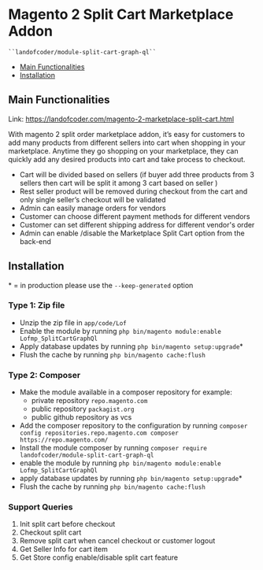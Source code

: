 # Magento 2 Split Cart Marketplace Addon

    ``landofcoder/module-split-cart-graph-ql``

- [Main Functionalities](#markdown-header-main-functionalities)
- [Installation](#markdown-header-installation)

## Main Functionalities
Link: https://landofcoder.com/magento-2-marketplace-split-cart.html

With magento 2 split order marketplace addon, it’s easy for customers to add many products from different sellers into cart when shopping in your marketplace.
Anytime they go shopping on your marketplace, they can quickly add any desired products into cart and take process to checkout.

- Cart will be divided based on sellers (if buyer add three products from 3 sellers then cart will be split it among 3 cart based on seller )
- Rest seller product will be removed during checkout from the cart and only single seller’s checkout will be validated
- Admin can easily manage orders for vendors
- Customer can choose different payment methods for different vendors
- Customer can set different shipping address for different vendor's order
- Admin can enable /disable the Marketplace Split Cart option from the back-end

## Installation
\* = in production please use the `--keep-generated` option

### Type 1: Zip file

- Unzip the zip file in `app/code/Lof`
- Enable the module by running `php bin/magento module:enable Lofmp_SplitCartGraphQl`
- Apply database updates by running `php bin/magento setup:upgrade`\*
- Flush the cache by running `php bin/magento cache:flush`

### Type 2: Composer

- Make the module available in a composer repository for example:
    - private repository `repo.magento.com`
    - public repository `packagist.org`
    - public github repository as vcs
- Add the composer repository to the configuration by running `composer config repositories.repo.magento.com composer https://repo.magento.com/`
- Install the module composer by running `composer require landofcoder/module-split-cart-graph-ql`
- enable the module by running `php bin/magento module:enable Lofmp_SplitCartGraphQl`
- apply database updates by running `php bin/magento setup:upgrade`\*
- Flush the cache by running `php bin/magento cache:flush`

### Support Queries

1. Init split cart before checkout
2. Checkout split cart
3. Remove split cart when cancel checkout or customer logout
4. Get Seller Info for cart item
5. Get Store config enable/disable split cart feature
